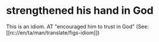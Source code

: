 # strengthened his hand in God

This is an idiom. AT "encouraged him to trust in God" (See: [[rc://en/ta/man/translate/figs-idiom]])

